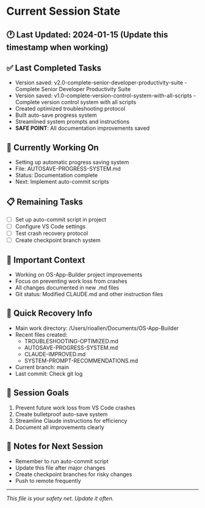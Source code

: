 # Current Session State

## 🕐 Last Updated: 2024-01-15 (Update this timestamp when working)

## ✅ Last Completed Tasks
- Version saved: v2.0-complete-senior-developer-productivity-suite - Complete Senior Developer Productivity Suite
- Version saved: v1.0-complete-version-control-system-with-all-scripts - Complete version control system with all scripts
- Created optimized troubleshooting protocol
- Built auto-save progress system
- Streamlined system prompts and instructions
- **SAFE POINT**: All documentation improvements saved

## 🔄 Currently Working On
- Setting up automatic progress saving system
- File: AUTOSAVE-PROGRESS-SYSTEM.md
- Status: Documentation complete
- Next: Implement auto-commit scripts

## 📋 Remaining Tasks
- [ ] Set up auto-commit script in project
- [ ] Configure VS Code settings
- [ ] Test crash recovery protocol
- [ ] Create checkpoint branch system

## 🚨 Important Context
- Working on OS-App-Builder project improvements
- Focus on preventing work loss from crashes
- All changes documented in new .md files
- Git status: Modified CLAUDE.md and other instruction files

## 💾 Quick Recovery Info
- Main work directory: /Users/rioallen/Documents/OS-App-Builder
- Recent files created:
  - TROUBLESHOOTING-OPTIMIZED.md
  - AUTOSAVE-PROGRESS-SYSTEM.md
  - CLAUDE-IMPROVED.md
  - SYSTEM-PROMPT-RECOMMENDATIONS.md
- Current branch: main
- Last commit: Check git log

## 🎯 Session Goals
1. Prevent future work loss from VS Code crashes
2. Create bulletproof auto-save system
3. Streamline Claude instructions for efficiency
4. Document all improvements clearly

## 📝 Notes for Next Session
- Remember to run auto-commit script
- Update this file after major changes
- Create checkpoint branches for risky changes
- Push to remote frequently

---
*This file is your safety net. Update it often.*